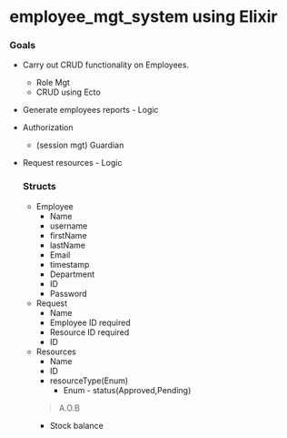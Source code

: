 # employee_mgt_system using Elixir


### Goals
* Carry out CRUD functionality on Employees.
     -  Role Mgt 
     - CRUD using Ecto
* Generate employees reports - Logic
* Authorization
     - (session mgt) Guardian
* Request resources - Logic

  ### Structs
  * Employee
      - Name
      - username
      - firstName
      - lastName
      - Email
      - timestamp
      - Department
      - ID
      - Password
  * Request
      - Name
      - Employee ID required
      - Resource ID required
      - ID
  * Resources
      - Name
      - ID
      - resourceType(Enum)
          - Enum - status(Approved,Pending)
    > A.O.B
      - Stock balance
